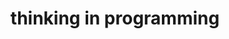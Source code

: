 ---
home: true
title: 'thinking in programming'
heroText: 'thinking in programming'
tagline: null
heroImage: mlogo.svg
actions:
  - text: 快速开始 →
    link: /interview/java_basics/Java_basic
    type: primary
features:
- title: 语言特性
  details: 集合、IO、并发编程、Java EE等
- title: 源码解析
  details: Spring、Dubbo、Mybatis等
- title: 计算机基础
  details: 数据结构与算法、操作系统等
---